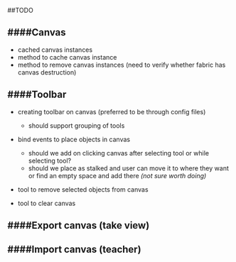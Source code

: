 ##TODO


####Canvas
------
* cached canvas instances
* method to cache canvas instance
* method to remove canvas instances (need to verify whether fabric has canvas destruction)

####Toolbar
----
* creating toolbar on canvas (preferred to be through config files)
    * should support grouping of tools
    
* bind events to place objects in canvas
    * should we add on clicking canvas after selecting tool or while selecting tool? 
    * should we place as stalked and user can move it to where they want or find an empty space and add there *(not sure worth doing)*
* tool to remove selected objects from canvas
* tool to clear canvas

####Export canvas (take view)
---

####Import canvas (teacher)
---